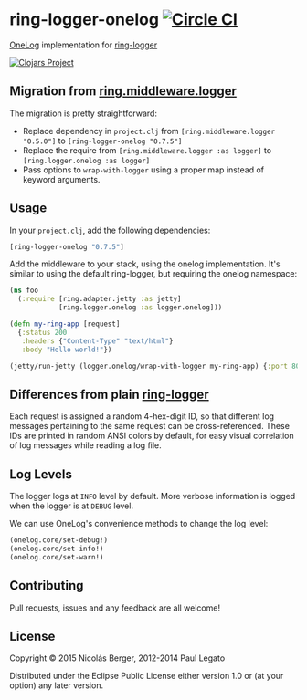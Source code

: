 # ring-logger-onelog [![Circle CI](https://circleci.com/gh/nberger/ring-logger-onelog.svg?style=svg)](https://circleci.com/gh/nberger/ring-logger-onelog)

[OneLog](https://github.com/pjlegato/onelog) implementation for [ring-logger](https://github.com/nberger/ring-logger)

[![Clojars Project](http://clojars.org/ring-logger-onelog/latest-version.svg)](http://clojars.org/ring-logger-onelog)

Migration from [ring.middleware.logger](https://github.com/pjlegato/ring.middleware.logger)
-------------------------------------

The migration is pretty straightforward:

* Replace dependency in `project.clj` from `[ring.middleware.logger "0.5.0"]` to `[ring-logger-onelog "0.7.5"]`
* Replace the require from `[ring.middleware.logger :as logger]` to `[ring.logger.onelog :as logger]`
* Pass options to `wrap-with-logger` using a proper map instead of keyword arguments.

## Usage

In your `project.clj`, add the following dependencies:

```clojure
[ring-logger-onelog "0.7.5"]
```

Add the middleware to your stack, using the onelog implementation. It's similar to
using the default ring-logger, but requiring the onelog namespace:

```clojure
(ns foo
  (:require [ring.adapter.jetty :as jetty]
            [ring.logger.onelog :as logger.onelog]))

(defn my-ring-app [request]
  {:status 200
   :headers {"Content-Type" "text/html"}
   :body "Hello world!"})

(jetty/run-jetty (logger.onelog/wrap-with-logger my-ring-app) {:port 8080})
```

Differences from plain [ring-logger](https://github.com/nberger/ring-logger)
---------------------------------

Each request is assigned a random 4-hex-digit ID, so that different log messages pertaining to the same request can be cross-referenced.
These IDs are printed in random ANSI colors by default, for easy visual correlation of log messages while reading a log file.

Log Levels
----------

The logger logs at `INFO` level by default. More verbose information is logged when the logger is at `DEBUG` level.

We can use OneLog's convenience methods to change the log level:


```clojure
(onelog.core/set-debug!)
(onelog.core/set-info!)
(onelog.core/set-warn!)
```

## Contributing

Pull requests, issues and any feedback are all welcome!

## License

Copyright © 2015 Nicolás Berger, 2012-2014 Paul Legato

Distributed under the Eclipse Public License either version 1.0 or (at
your option) any later version.
